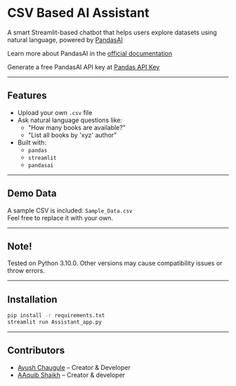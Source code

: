 # CSV Based AI Assistant

A smart Streamlit-based chatbot that helps users explore  datasets using natural language, powered by [PandasAI](https://pandas-ai.com/)

Learn more about PandasAI in the [official documentation](https://docs.pandas-ai.com/)

Generate a free PandasAI API key at [Pandas API Key](https://app.pandabi.ai)

---

## Features

- Upload your own `.csv`  file
- Ask natural language questions like:
  - "How many books are available?"
  - "List all books by 'xyz' author"
- Built with:
  - `pandas`
  - `streamlit`
  - `pandasai`

---

## Demo Data

A sample CSV is included: `Sample_Data.csv`  
Feel free to replace it with your own.

---

## Note!
Tested on Python 3.10.0. 
Other versions may cause compatibility issues or throw errors.

---

## Installation

```bash
pip install -r requirements.txt
streamlit run Assistant_app.py
```

---

## Contributors

- [Ayush Chaugule](https://github.com/Ayush-Chaugule) – Creator & Developer  
- [AAquib Shaikh](https://github.com/aaquibshaikh001) – Creator & developer 








